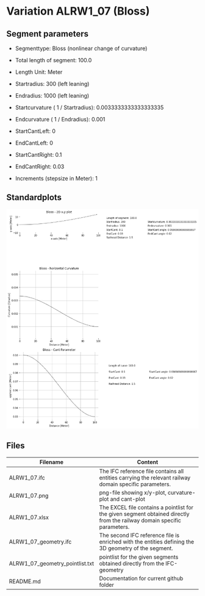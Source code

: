 # Variation ALRW1_07 (Bloss)

## Segment parameters

* Segmenttype: Bloss (nonlinear change of curvature)

* Total length of segment: 100.0

* Length Unit: Meter

* Startradius: 300 (left leaning)

* Endradius: 1000 (left leaning)

* Startcurvature ( 1 / Startradius): 0.0033333333333333335

* Endcurvature ( 1 / Endradius): 0.001

* StartCantLeft: 0

* EndCantLeft: 0

* StartCantRight: 0.1

* EndCantRight: 0.03

* Increments (stepsize in Meter): 1

## Standardplots

<img src="./ALRW1_07.png">


## Files


| Filename                      | Content |
| ----------------------------- | --------------------------------------------------------------------------------------------- |
| ALRW1_07.ifc | The IFC reference file contains all entities carrying the relevant railway domain specific parameters. |
| ALRW1_07.png | png-file showing x/y-plot, curvature-plot and cant-plot  |
| ALRW1_07.xlsx | The EXCEL file contains a pointlist for the given segment obtained directly from the railway domain specific parameters.  |
| ALRW1_07_geometry.ifc | The second IFC reference file is enriched with the entities defining the 3D geometry of the segment.  |
| ALRW1_07_geometry_pointlist.txt | pointlist for the given segments obtained directly from the IFC-geometry  |
| README.md | Documentation for current github folder  |


